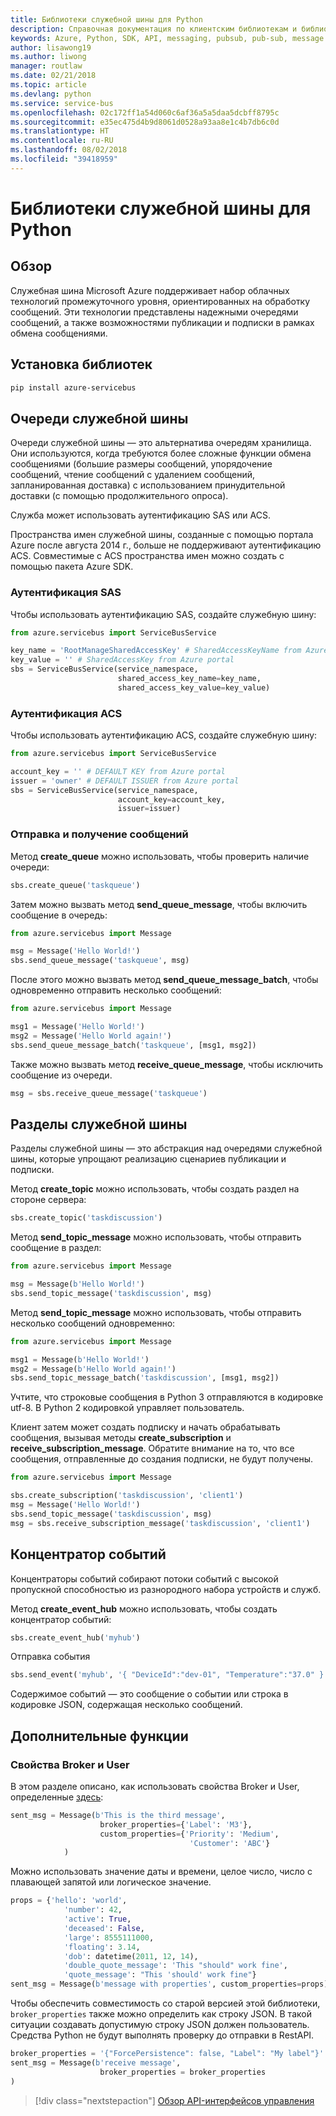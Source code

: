```yaml
---
title: Библиотеки служебной шины для Python
description: Справочная документация по клиентским библиотекам и библиотекам управления служебной шины для Python
keywords: Azure, Python, SDK, API, messaging, pubsub, pub-sub, message broker
author: lisawong19
ms.author: liwong
manager: routlaw
ms.date: 02/21/2018
ms.topic: article
ms.devlang: python
ms.service: service-bus
ms.openlocfilehash: 02c172ff1a54d060c6af36a5a5daa5dcbff8795c
ms.sourcegitcommit: e35ec475d4b9d8061d0528a93aa8e1c4b7db6c0d
ms.translationtype: HT
ms.contentlocale: ru-RU
ms.lasthandoff: 08/02/2018
ms.locfileid: "39418959"
---
```

# <a name="service-bus-libraries-for-python"></a>Библиотеки служебной шины для Python

## <a name="overview"></a>Обзор

Служебная шина Microsoft Azure поддерживает набор облачных технологий промежуточного уровня, ориентированных на обработку сообщений. Эти технологии представлены надежными очередями сообщений, а также возможностями публикации и подписки в рамках обмена сообщениями. 

## <a name="install-the-libraries"></a>Установка библиотек
```bash
pip install azure-servicebus
```

## <a name="servicebus-queues"></a>Очереди служебной шины
Очереди служебной шины — это альтернатива очередям хранилища. Они используются, когда требуются более сложные функции обмена сообщениями (большие размеры сообщений, упорядочение сообщений, чтение сообщений с удалением сообщений, запланированная доставка) с использованием принудительной доставки (с помощью продолжительного опроса).

Служба может использовать аутентификацию SAS или ACS.

Пространства имен служебной шины, созданные с помощью портала Azure после августа 2014 г., больше не поддерживают аутентификацию ACS. Совместимые с ACS пространства имен можно создать с помощью пакета Azure SDK.

### <a name="shared-access-signature-authentication"></a>Аутентификация SAS

Чтобы использовать аутентификацию SAS, создайте служебную шину:

```python
from azure.servicebus import ServiceBusService

key_name = 'RootManageSharedAccessKey' # SharedAccessKeyName from Azure portal
key_value = '' # SharedAccessKey from Azure portal
sbs = ServiceBusService(service_namespace,
                        shared_access_key_name=key_name,
                        shared_access_key_value=key_value)
```

### <a name="acs-authentication"></a>Аутентификация ACS

Чтобы использовать аутентификацию ACS, создайте служебную шину:

```python
from azure.servicebus import ServiceBusService

account_key = '' # DEFAULT KEY from Azure portal
issuer = 'owner' # DEFAULT ISSUER from Azure portal
sbs = ServiceBusService(service_namespace,
                        account_key=account_key,
                        issuer=issuer)
```
### <a name="sending-and-receiving-messages"></a>Отправка и получение сообщений

Метод **create\_queue** можно использовать, чтобы проверить наличие очереди:

```python
sbs.create_queue('taskqueue')
```
Затем можно вызвать метод **send\_queue\_message**, чтобы включить сообщение в очередь:

```python
from azure.servicebus import Message

msg = Message('Hello World!')
sbs.send_queue_message('taskqueue', msg)
```
После этого можно вызвать метод **send\_queue\_message_batch**, чтобы одновременно отправить несколько сообщений:

```python
from azure.servicebus import Message

msg1 = Message('Hello World!')
msg2 = Message('Hello World again!')
sbs.send_queue_message_batch('taskqueue', [msg1, msg2])
```
Также можно вызвать метод **receive\_queue\_message**, чтобы исключить сообщение из очереди.

```python
msg = sbs.receive_queue_message('taskqueue')
```

## <a name="servicebus-topics"></a>Разделы служебной шины

Разделы служебной шины — это абстракция над очередями служебной шины, которые упрощают реализацию сценариев публикации и подписки.

Метод **create\_topic** можно использовать, чтобы создать раздел на стороне сервера:

```python
sbs.create_topic('taskdiscussion')
```
Метод **send\_topic\_message** можно использовать, чтобы отправить сообщение в раздел:

```python
from azure.servicebus import Message

msg = Message(b'Hello World!')
sbs.send_topic_message('taskdiscussion', msg)
```

Метод **send\_topic\_message** можно использовать, чтобы отправить несколько сообщений одновременно:

```python
from azure.servicebus import Message

msg1 = Message(b'Hello World!')
msg2 = Message(b'Hello World again!')
sbs.send_topic_message_batch('taskdiscussion', [msg1, msg2])
```

Учтите, что строковые сообщения в Python 3 отправляются в кодировке utf-8. В Python 2 кодировкой управляет пользователь.

Клиент затем может создать подписку и начать обрабатывать сообщения, вызывая методы **create\_subscription** и **receive\_subscription\_message**. Обратите внимание на то, что все сообщения, отправленные до создания подписки, не будут получены.

```python
from azure.servicebus import Message

sbs.create_subscription('taskdiscussion', 'client1')
msg = Message('Hello World!')
sbs.send_topic_message('taskdiscussion', msg)
msg = sbs.receive_subscription_message('taskdiscussion', 'client1')
```

## <a name="event-hub"></a>Концентратор событий

Концентраторы событий собирают потоки событий с высокой пропускной способностью из разнородного набора устройств и служб.

Метод **create\_event\_hub** можно использовать, чтобы создать концентратор событий:

```python
sbs.create_event_hub('myhub')
```
Отправка события

```python
sbs.send_event('myhub', '{ "DeviceId":"dev-01", "Temperature":"37.0" }')
```
Содержимое событий — это сообщение о событии или строка в кодировке JSON, содержащая несколько сообщений.

## <a name="advanced-features"></a>Дополнительные функции

### <a name="broker-properties-and-user-properties"></a>Свойства Broker и User

В этом разделе описано, как использовать свойства Broker и User, определенные [здесь](https://docs.microsoft.com/rest/api/servicebus/message-headers-and-properties):

```python
sent_msg = Message(b'This is the third message',
                    broker_properties={'Label': 'M3'},
                    custom_properties={'Priority': 'Medium',
                                        'Customer': 'ABC'}
            )
```
Можно использовать значение даты и времени, целое число, число с плавающей запятой или логическое значение.

```python
props = {'hello': 'world',
            'number': 42,
            'active': True,
            'deceased': False,
            'large': 8555111000,
            'floating': 3.14,
            'dob': datetime(2011, 12, 14),
            'double_quote_message': 'This "should" work fine',
            'quote_message': "This 'should' work fine"}
sent_msg = Message(b'message with properties', custom_properties=props)
```
Чтобы обеспечить совместимость со старой версией этой библиотеки, `broker_properties` также можно определить как строку JSON.
В такой ситуации создавать допустимую строку JSON должен пользователь. Средства Python не будут выполнять проверку до отправки в RestAPI.

```python
broker_properties = '{"ForcePersistence": false, "Label": "My label"}'
sent_msg = Message(b'receive message',
                    broker_properties = broker_properties
)
```

> [!div class="nextstepaction"]
> [Обзор API-интерфейсов управления](/python/api/overview/azure/servicebus/management)
